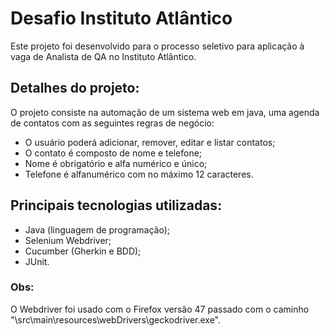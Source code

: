 # Desafio Instituto Atlântico


Este projeto foi desenvolvido para o processo seletivo para aplicação à vaga de Analista de QA no Instituto Atlântico.



## Detalhes do projeto:

O projeto consiste na automação de um sistema web em java, uma agenda de contatos com as seguintes regras de negócio:

 - O usuário poderá adicionar, remover, editar e listar contatos;
 - O contato é composto de nome e telefone;
 - Nome é obrigatório e alfa numérico e único;
 - Telefone é alfanumérico com no máximo 12 caracteres. 


## Principais tecnologias utilizadas:

 - Java (linguagem de programação);
 - Selenium Webdriver;
 - Cucumber (Gherkin e BDD);
 - JUnit. 


### Obs: 
O Webdriver foi usado com o Firefox versão 47 passado com o caminho "\src\main\resources\webDrivers\geckodriver.exe".

